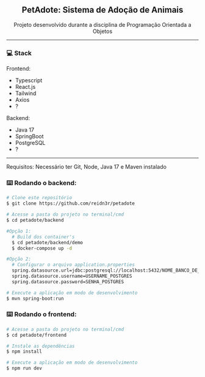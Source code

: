 <h2 align="center"> PetAdote: Sistema de Adoção de Animais </h2>
<p align="center"> Projeto desenvolvido durante a disciplina de Programação Orientada a Objetos </p>

<hr>
  
### 💻 Stack
Frontend:
  - Typescript
  - React.js
  - Tailwind
  - Axios
  - ?

Backend:
  - Java 17
  - SpringBoot
  - PostgreSQL
  - ?
<hr>

Requisitos:
Necessário ter Git, Node, Java 17 e Maven instalado  

### ⌨️ Rodando o backend:
```bash
# Clone este repositório
$ git clone https://github.com/reidn3r/petadote

# Acesse a pasta do projeto no terminal/cmd
$ cd petadote/backend

#Opção 1:
  # Build dos container's
  $ cd petadote/backend/demo
  $ docker-compose up -d

#Opção 2:
  # Configurar o arquivo application.properties
  spring.datasource.url=jdbc:postgresql://localhost:5432/NOME_BANCO_DE_DADOS
  spring.datasource.username=USERNAME_POSTGRES
  spring.datasource.password=SENHA_POSTGRES

# Execute a aplicação em modo de desenvolvimento
$ mvn spring-boot:run
```

### ⌨️ Rodando o frontend:
```bash
# Acesse a pasta do projeto no terminal/cmd
$ cd petadote/frontend

# Instale as dependências
$ npm install

# Execute a aplicação em modo de desenvolvimento
$ npm run dev
```

